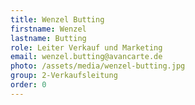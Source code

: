 ```yaml
---
title: Wenzel Butting
firstname: Wenzel
lastname: Butting
role: Leiter Verkauf und Marketing
email: wenzel.butting@avancarte.de
photo: /assets/media/wenzel-butting.jpg
group: 2-Verkaufsleitung
order: 0
---
```

